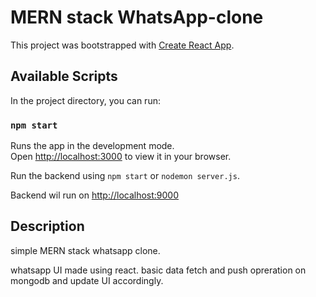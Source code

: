 # MERN stack WhatsApp-clone

This project was bootstrapped with [Create React App](https://github.com/facebook/create-react-app).

## Available Scripts

In the project directory, you can run:

### `npm start`

Runs the app in the development mode.\
Open [http://localhost:3000](http://localhost:3000) to view it in your browser.

Run the backend using `npm start` or `nodemon server.js`.

Backend wil run on [http://localhost:9000](http://localhost:9000)

## Description

simple MERN stack whatsapp clone.

whatsapp UI made using react. basic data fetch and push opreration on mongodb and update UI accordingly.


